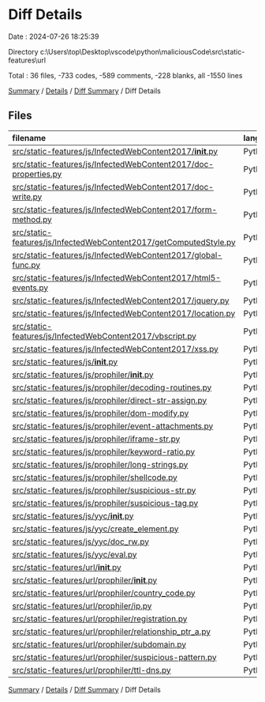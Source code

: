 # Diff Details

Date : 2024-07-26 18:25:39

Directory c:\\Users\\top\\Desktop\\vscode\\python\\maliciousCode\\src\\static-features\\url

Total : 36 files,  -733 codes, -589 comments, -228 blanks, all -1550 lines

[Summary](results.md) / [Details](details.md) / [Diff Summary](diff.md) / Diff Details

## Files
| filename | language | code | comment | blank | total |
| :--- | :--- | ---: | ---: | ---: | ---: |
| [src/static-features/js/InfectedWebContent2017/__init__.py](/src/static-features/js/InfectedWebContent2017/__init__.py) | Python | 0 | 0 | -1 | -1 |
| [src/static-features/js/InfectedWebContent2017/doc-properties.py](/src/static-features/js/InfectedWebContent2017/doc-properties.py) | Python | -35 | -5 | -6 | -46 |
| [src/static-features/js/InfectedWebContent2017/doc-write.py](/src/static-features/js/InfectedWebContent2017/doc-write.py) | Python | -73 | -41 | -16 | -130 |
| [src/static-features/js/InfectedWebContent2017/form-method.py](/src/static-features/js/InfectedWebContent2017/form-method.py) | Python | -26 | -9 | -8 | -43 |
| [src/static-features/js/InfectedWebContent2017/getComputedStyle.py](/src/static-features/js/InfectedWebContent2017/getComputedStyle.py) | Python | -21 | -4 | -7 | -32 |
| [src/static-features/js/InfectedWebContent2017/global-func.py](/src/static-features/js/InfectedWebContent2017/global-func.py) | Python | -26 | -3 | -6 | -35 |
| [src/static-features/js/InfectedWebContent2017/html5-events.py](/src/static-features/js/InfectedWebContent2017/html5-events.py) | Python | -34 | -6 | -9 | -49 |
| [src/static-features/js/InfectedWebContent2017/jquery.py](/src/static-features/js/InfectedWebContent2017/jquery.py) | Python | -34 | -6 | -9 | -49 |
| [src/static-features/js/InfectedWebContent2017/location.py](/src/static-features/js/InfectedWebContent2017/location.py) | Python | -31 | -7 | -9 | -47 |
| [src/static-features/js/InfectedWebContent2017/vbscript.py](/src/static-features/js/InfectedWebContent2017/vbscript.py) | Python | -116 | -19 | -9 | -144 |
| [src/static-features/js/InfectedWebContent2017/xss.py](/src/static-features/js/InfectedWebContent2017/xss.py) | Python | -160 | -33 | -13 | -206 |
| [src/static-features/js/__init__.py](/src/static-features/js/__init__.py) | Python | 0 | 0 | -1 | -1 |
| [src/static-features/js/prophiler/__init__.py](/src/static-features/js/prophiler/__init__.py) | Python | 0 | 0 | -1 | -1 |
| [src/static-features/js/prophiler/decoding-routines.py](/src/static-features/js/prophiler/decoding-routines.py) | Python | -100 | -143 | -51 | -294 |
| [src/static-features/js/prophiler/direct-str-assign.py](/src/static-features/js/prophiler/direct-str-assign.py) | Python | -78 | -128 | -30 | -236 |
| [src/static-features/js/prophiler/dom-modify.py](/src/static-features/js/prophiler/dom-modify.py) | Python | -37 | -55 | -20 | -112 |
| [src/static-features/js/prophiler/event-attachments.py](/src/static-features/js/prophiler/event-attachments.py) | Python | -88 | -25 | -23 | -136 |
| [src/static-features/js/prophiler/iframe-str.py](/src/static-features/js/prophiler/iframe-str.py) | Python | -13 | -2 | -5 | -20 |
| [src/static-features/js/prophiler/keyword-ratio.py](/src/static-features/js/prophiler/keyword-ratio.py) | Python | -58 | -7 | -9 | -74 |
| [src/static-features/js/prophiler/long-strings.py](/src/static-features/js/prophiler/long-strings.py) | Python | -25 | -43 | -16 | -84 |
| [src/static-features/js/prophiler/shellcode.py](/src/static-features/js/prophiler/shellcode.py) | Python | -56 | -74 | -43 | -173 |
| [src/static-features/js/prophiler/suspicious-str.py](/src/static-features/js/prophiler/suspicious-str.py) | Python | -18 | -5 | -8 | -31 |
| [src/static-features/js/prophiler/suspicious-tag.py](/src/static-features/js/prophiler/suspicious-tag.py) | Python | -19 | -3 | -8 | -30 |
| [src/static-features/js/yyc/__init__.py](/src/static-features/js/yyc/__init__.py) | Python | 0 | 0 | -1 | -1 |
| [src/static-features/js/yyc/create_element.py](/src/static-features/js/yyc/create_element.py) | Python | -3 | 0 | -1 | -4 |
| [src/static-features/js/yyc/doc_rw.py](/src/static-features/js/yyc/doc_rw.py) | Python | -3 | 0 | -1 | -4 |
| [src/static-features/js/yyc/eval.py](/src/static-features/js/yyc/eval.py) | Python | -3 | 0 | -1 | -4 |
| [src/static-features/url/__init__.py](/src/static-features/url/__init__.py) | Python | 0 | 0 | 1 | 1 |
| [src/static-features/url/prophiler/__init__.py](/src/static-features/url/prophiler/__init__.py) | Python | 0 | 0 | 1 | 1 |
| [src/static-features/url/prophiler/country_code.py](/src/static-features/url/prophiler/country_code.py) | Python | 21 | 3 | 8 | 32 |
| [src/static-features/url/prophiler/ip.py](/src/static-features/url/prophiler/ip.py) | Python | 33 | 5 | 10 | 48 |
| [src/static-features/url/prophiler/registration.py](/src/static-features/url/prophiler/registration.py) | Python | 41 | 3 | 13 | 57 |
| [src/static-features/url/prophiler/relationship_ptr_a.py](/src/static-features/url/prophiler/relationship_ptr_a.py) | Python | 97 | 6 | 21 | 124 |
| [src/static-features/url/prophiler/subdomain.py](/src/static-features/url/prophiler/subdomain.py) | Python | 25 | 3 | 8 | 36 |
| [src/static-features/url/prophiler/suspicious-pattern.py](/src/static-features/url/prophiler/suspicious-pattern.py) | Python | 40 | 3 | 7 | 50 |
| [src/static-features/url/prophiler/ttl-dns.py](/src/static-features/url/prophiler/ttl-dns.py) | Python | 67 | 6 | 15 | 88 |

[Summary](results.md) / [Details](details.md) / [Diff Summary](diff.md) / Diff Details